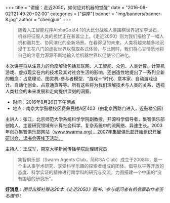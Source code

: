 +++
title = "讲座：走近2050，如何应对机器的觉醒"
date = "2016-08-02T21:49:20+02:00"
categories = ["讲座"]
banner = "img/banners/banner-8.jpg"
author = "chengjun"
+++


> 随着人工智能程序AlphaGo以4:1的大比分战胜人类围棋世界冠军李世石，机器将征服人类的担忧正在甚嚣尘上。《走近2050》则为我们描绘了一幅人机和谐共生、协同演化的全新场景。在看得见的未来，人类将越来越多地沉浸于五花八门的虚拟世界以获取各式体验，与此同时，我们将心甘情愿地将自己的注意力源源不断地输入给机器世界以促使它们进化。

本次讲座将从注意力的角度解读包括互联网、人工智能、众包、人类计算、计算机游戏、虚拟现实在内的技术及其对社会生活的影响，还创造性地提出了一系列全新的概念：占意理论、图灵机-参与者模型、“游戏＋”时代、意本家、自动游戏设计、自动化创业、占意通货等等。所有这些将为我们理解技术与人类的关系、透视人类社会的未来发展和走向提供深刻的洞察。

  * 时间：2016年8月26日下午两点
  * 地点：南京大学鼓楼校区费彝民楼A区403（由北京西路门进入，近鼓楼公园）

主讲人：张江，北京师范大学系统科学学院副教授，开源科学倡导者，集智俱乐部创始人。主要研究领域有计算社会科学、复杂系统中的流网络、异速生长。2003年创办集智俱乐部网站（www.swarma.org），2007年集智俱乐部开始组织开展研讨会、读书会等线下活动。

主持人：王成军，南京大学新闻传播学院助理研究员

> 集智俱乐部（Swarm Agents Club，简称SA Club）成立于2008年，是一个由从事学术研究、享受科学乐趣的探索者组成的团体。倡导以平等开放的态度、科学实证的精神进行跨学科的研究与交流，力图搭建一个中国的“没有围墙的研究所”。


**好消息**：_图灵出版社赠送20本《走近2050》图书，参与提问者有机会赢取作者签名赠书_！
